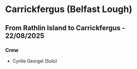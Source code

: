 # Carrickfergus (Belfast Lough)

## From Rathlin Island to Carrickfergus - 22/08/2025

### Crew

- Cyrille Georgel (Solo)





